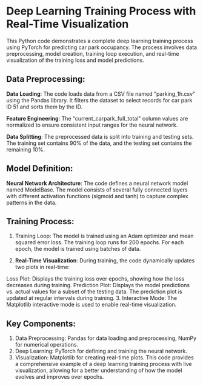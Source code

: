 # Deep Learning Training Process with Real-Time Visualization
This Python code demonstrates a complete deep learning training process using PyTorch for predicting car park occupancy. The process involves data preprocessing, model creation, training loop execution, and real-time visualization of the training loss and model predictions.

## Data Preprocessing:
__Data Loading__: The code loads data from a CSV file named "parking_1h.csv" using the Pandas library. It filters the dataset to select records for car park ID 51 and sorts them by the ID.

__Feature Engineering__: The "current_carpark_full_total" column values are normalized to ensure consistent input ranges for the neural network.

__Data Splitting__: The preprocessed data is split into training and testing sets. The training set contains 90% of the data, and the testing set contains the remaining 10%.

## Model Definition:
__Neural Network Architecture__: The code defines a neural network model named ModelBase. The model consists of several fully connected layers with different activation functions (sigmoid and tanh) to capture complex patterns in the data.
## Training Process:
1. Training Loop: The model is trained using an Adam optimizer and mean squared error loss. The training loop runs for 200 epochs. For each epoch, the model is trained using batches of data.

2. __Real-Time Visualization__: During training, the code dynamically updates two plots in real-time:

Loss Plot: Displays the training loss over epochs, showing how the loss decreases during training.
Prediction Plot: Displays the model predictions vs. actual values for a subset of the testing data. The prediction plot is updated at regular intervals during training.
3. Interactive Mode: The Matplotlib interactive mode is used to enable real-time visualization.

## Key Components:
1. Data Preprocessing: Pandas for data loading and preprocessing, NumPy for numerical operations.
2. Deep Learning: PyTorch for defining and training the neural network.
3. Visualization: Matplotlib for creating real-time plots.
This code provides a comprehensive example of a deep learning training process with live visualization, allowing for a better understanding of how the model evolves and improves over epochs.
